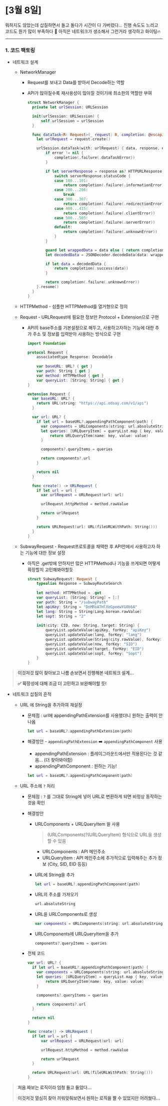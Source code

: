 # [3월 8일]

뭐하지도 않았는데 삽질하면서 돌고 돌다가 시간이 다 가버렸다...
진행 속도도 느리고 코드도 뭔가 많이 부족하다 🥲 아직은 네트워크가 생소해서 그런거라 생각하고 화이팅🔥

***

### 1. 코드 팩토링

- 네트워크 설계

  - NetworkManager

    - Request를 보내고 Data를 받아서 Decode하는 역할

    - API가 많아질수록 재사용성이 많아질 것이기에 최소한의 역할만 부여

      ```swift
      struct NetworkManager {
        private let urlSession: URLSession
      
        init(urlSession: URLSession) {
            self.urlSession = urlSession
        }
      
        func dataTask<R: Request>(_ request: R, completion: @escaping (Result<R.Response, NetworkError>) -> Void) {
          let urlRequest = request.create()
      
          urlSession.dataTask(with: urlRequest) { data, response, error in
              if error != nil {
                  completion(.failure(.dataTaskError))
              }
      
              if let serverResponse = response as? HTTPURLResponse {
                  switch serverResponse.statusCode {
                  case 100...101:
                      return completion(.failure(.informationError))
                  case 200...206:
                      break
                  case 300...307:
                      return completion(.failure(.redirectionError))
                  case 400...415:
                      return completion(.failure(.clientError))
                  case 500...505:
                      return completion(.failure(.serverError))
                  default:
                      return completion(.failure(.unknownError))
                  }
              }
      
              guard let wrappedData = data else { return completion(.failure(.invalidDataError)) }
              let decodedData = JSONDecoder.decodeData(data: wrappedData, to: R.Response.self)
      
              if let data = decodedData {
                  return completion(.success(data))
              }
      
              return completion(.failure(.unknownError))
          }.resume()
        }
      }
      ```

  - HTTPMethod - 심플한 HTTPMethod를 열거형으로 정의

  - Request - URLRequest에 필요한 정보만 Protocol + Extension으로 구현

    - API의 base주소를 기본설정으로 해두고, 
      사용하고자하는 기능에 대한 추가 주소 및 정보를 입력받아 사용하는 방식으로 구현

      ```swift
      import Foundation
      
      protocol Request {
          associatedtype Response: Decodable
          
          var baseURL: URL? { get }
          var path: String { get }
          var method: HTTPMethod { get }
          var queryList: [String: String] { get }
      }
      
      extension Request {
        var baseURL: URL? {
          return URL(string: "https://api.odsay.com/v1/api")
        }
      
        var url: URL? {
          if let url = baseURL?.appendingPathComponent(path) {
            var components = URLComponents(string: url.absoluteString)
            let queries: [URLQueryItem] = queryList.map { key, value -> URLQueryItem in
                return URLQueryItem(name: key, value: value)
            }
      
            components?.queryItems = queries
      
            return components?.url
          }
      
          return nil
        }
      
        func create() -> URLRequest {
          if let url = url {
            var urlRequest = URLRequest(url: url)
      
            urlRequest.httpMethod = method.rawValue
      
            return urlRequest
          }
      
          return URLRequest(url: URL(fileURLWithPath: String()))
        }
      }
      ```

  - SubwayRequest - Request프로토콜을 채택한 후 API안에서 사용하고자 하는 기능에 대한 정보 설정

    - 아직은 .get밖에 안하지만 많은 HTTPMethod나 기능을 쓰게되면 어떻게 확장할지 고민해봐야할듯

      ```swift
      struct SubwayRequest: Request {
          typealias Response = SubwayRouteSearch
          
          let method: HTTPMethod = .get
          var queryList: [String: String] = [:]
          var path: String = "/subwayPath"
          let apiKey: String = "DnMRoATHlXeGpeewYG0b6A"
          let lang: String = String(Lang.korean.rawValue)
          let sopt: String = "2"
          
          init(city: CID, now: String, target: String) {
              queryList.updateValue(apiKey, forKey: "apiKey")
              queryList.updateValue(lang, forKey: "lang")
              queryList.updateValue(String(city.rawValue), forKey: "CID")
              queryList.updateValue(now, forKey: "SID")
              queryList.updateValue(target, forKey: "EID")
              queryList.updateValue(sopt, forKey: "Sopt")
          }
      }
      ```



>  **이것저것 많이 찾아보고 나름 손보면서 진행해본 네트워크 설계...**
>
> **✅ 확장성에 대해 조금 더 고민하고 보완해야할 듯!**



- 네트워크 삽질의 흔적

  - URL 에 String을 추가하여 재설정

    - 문제점 : url에 appendingPathExtension를 사용했더니 원하는 출력이 안나옴

      ```swift
      let url = baseURL?.appendingPathExtension(path)
      ```

    - 해결방안 - `appendingPathExtension` ➡️ `appendingPathComponent` 사용

      - appendingPathExtension : 플레이그라운드에서만 적용된다는 것 같음... (더 찾아봐야함)
      - appendingPathComponent : 원하는 기능!

      ```swift
      let url = baseURL?.appendingPathComponent(path)
      ```

      

  - URL 주소에 `?` 처리

    - 문제점 : `?` 를 그대로 String에 넣어 URL로 변환하게 되면 비정상 동작하는 것을 확인

    - 해결방안

      - URLComponents + URLQueryItem 을 사용

        > (URLComponents)?(URLQueryItem) 형식으로 URL을 생성할 수 있음 

        - URLComponents : API 메인주소
        - URLQueryItem : API 메인주소에 추가적으로 입력해주는 추가 정보 (City, SID, EID 등등)

      - URL에 String을 추가

        ```swift
        let url = baseURL?.appendingPathComponent(path)
        ```

      - URL의 주소를 가져오기

        ```swift
        url.absoluteString
        ```

      - URL을 URLComponents로 생성

        ```swift
        var components = URLComponents(string: url.absoluteString)
        ```

      - URLComponents에 URLQueryItem을 추가

        ```swift
        components?.queryItems = queries
        ```

    - 전체 코드

      ```swift
      var url: URL? {
        if let url = baseURL?.appendingPathComponent(path) {
          var components = URLComponents(string: url.absoluteString)
          let queries: [URLQueryItem] = queryList.map { key, value -> URLQueryItem in
              return URLQueryItem(name: key, value: value)
          }
      
          components?.queryItems = queries
      
          return components?.url
        }
      
        return nil
      }
      
      func create() -> URLRequest {
        if let url = url {
            var urlRequest = URLRequest(url: url)
      
            urlRequest.httpMethod = method.rawValue
      
            return urlRequest
        }
      
        return URLRequest(url: URL(fileURLWithPath: String()))
      }
      ```

      

> **처음 짜보는 로직이라 엄청 돌고 돌았다...**
>
> **이것저것 열심히 찾아 끼워맞춰보면서 원하는 로직을 짤 수 있었지만 어려웠다...**